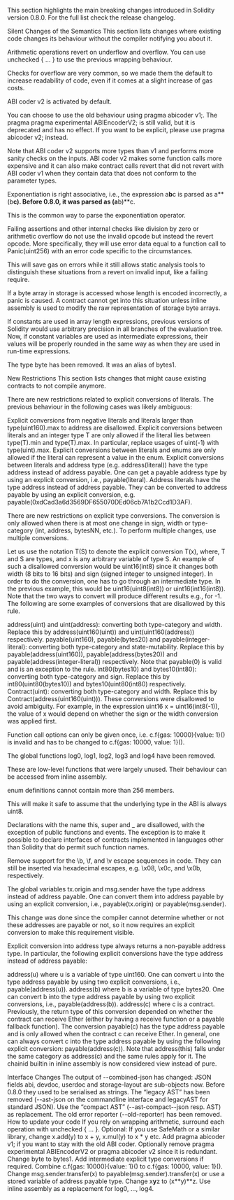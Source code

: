 This section highlights the main breaking changes introduced in Solidity version 0.8.0. For the full list check the release changelog.

Silent Changes of the Semantics
This section lists changes where existing code changes its behaviour without the compiler notifying you about it.

Arithmetic operations revert on underflow and overflow. You can use unchecked { ... } to use the previous wrapping behaviour.

Checks for overflow are very common, so we made them the default to increase readability of code, even if it comes at a slight increase of gas costs.

ABI coder v2 is activated by default.

You can choose to use the old behaviour using pragma abicoder v1;. The pragma pragma experimental ABIEncoderV2; is still valid, but it is deprecated and has no effect. If you want to be explicit, please use pragma abicoder v2; instead.

Note that ABI coder v2 supports more types than v1 and performs more sanity checks on the inputs. ABI coder v2 makes some function calls more expensive and it can also make contract calls revert that did not revert with ABI coder v1 when they contain data that does not conform to the parameter types.

Exponentiation is right associative, i.e., the expression a**b**c is parsed as a**(b**c). Before 0.8.0, it was parsed as (a**b)**c.

This is the common way to parse the exponentiation operator.

Failing assertions and other internal checks like division by zero or arithmetic overflow do not use the invalid opcode but instead the revert opcode. More specifically, they will use error data equal to a function call to Panic(uint256) with an error code specific to the circumstances.

This will save gas on errors while it still allows static analysis tools to distinguish these situations from a revert on invalid input, like a failing require.

If a byte array in storage is accessed whose length is encoded incorrectly, a panic is caused. A contract cannot get into this situation unless inline assembly is used to modify the raw representation of storage byte arrays.

If constants are used in array length expressions, previous versions of Solidity would use arbitrary precision in all branches of the evaluation tree. Now, if constant variables are used as intermediate expressions, their values will be properly rounded in the same way as when they are used in run-time expressions.

The type byte has been removed. It was an alias of bytes1.

New Restrictions
This section lists changes that might cause existing contracts to not compile anymore.

There are new restrictions related to explicit conversions of literals. The previous behaviour in the following cases was likely ambiguous:

Explicit conversions from negative literals and literals larger than type(uint160).max to address are disallowed.
Explicit conversions between literals and an integer type T are only allowed if the literal lies between type(T).min and type(T).max. In particular, replace usages of uint(-1) with type(uint).max.
Explicit conversions between literals and enums are only allowed if the literal can represent a value in the enum.
Explicit conversions between literals and address type (e.g. address(literal)) have the type address instead of address payable. One can get a payable address type by using an explicit conversion, i.e., payable(literal).
Address literals have the type address instead of address payable. They can be converted to address payable by using an explicit conversion, e.g. payable(0xdCad3a6d3569DF655070DEd06cb7A1b2Ccd1D3AF).

There are new restrictions on explicit type conversions. The conversion is only allowed when there is at most one change in sign, width or type-category (int, address, bytesNN, etc.). To perform multiple changes, use multiple conversions.

Let us use the notation T(S) to denote the explicit conversion T(x), where, T and S are types, and x is any arbitrary variable of type S. An example of such a disallowed conversion would be uint16(int8) since it changes both width (8 bits to 16 bits) and sign (signed integer to unsigned integer). In order to do the conversion, one has to go through an intermediate type. In the previous example, this would be uint16(uint8(int8)) or uint16(int16(int8)). Note that the two ways to convert will produce different results e.g., for -1. The following are some examples of conversions that are disallowed by this rule.

address(uint) and uint(address): converting both type-category and width. Replace this by address(uint160(uint)) and uint(uint160(address)) respectively.
payable(uint160), payable(bytes20) and payable(integer-literal): converting both type-category and state-mutability. Replace this by payable(address(uint160)), payable(address(bytes20)) and payable(address(integer-literal)) respectively. Note that payable(0) is valid and is an exception to the rule.
int80(bytes10) and bytes10(int80): converting both type-category and sign. Replace this by int80(uint80(bytes10)) and bytes10(uint80(int80) respectively.
Contract(uint): converting both type-category and width. Replace this by Contract(address(uint160(uint))).
These conversions were disallowed to avoid ambiguity. For example, in the expression uint16 x = uint16(int8(-1)), the value of x would depend on whether the sign or the width conversion was applied first.

Function call options can only be given once, i.e. c.f{gas: 10000}{value: 1}() is invalid and has to be changed to c.f{gas: 10000, value: 1}().

The global functions log0, log1, log2, log3 and log4 have been removed.

These are low-level functions that were largely unused. Their behaviour can be accessed from inline assembly.

enum definitions cannot contain more than 256 members.

This will make it safe to assume that the underlying type in the ABI is always uint8.

Declarations with the name this, super and _ are disallowed, with the exception of public functions and events. The exception is to make it possible to declare interfaces of contracts implemented in languages other than Solidity that do permit such function names.

Remove support for the \b, \f, and \v escape sequences in code. They can still be inserted via hexadecimal escapes, e.g. \x08, \x0c, and \x0b, respectively.

The global variables tx.origin and msg.sender have the type address instead of address payable. One can convert them into address payable by using an explicit conversion, i.e., payable(tx.origin) or payable(msg.sender).

This change was done since the compiler cannot determine whether or not these addresses are payable or not, so it now requires an explicit conversion to make this requirement visible.

Explicit conversion into address type always returns a non-payable address type. In particular, the following explicit conversions have the type address instead of address payable:

address(u) where u is a variable of type uint160. One can convert u into the type address payable by using two explicit conversions, i.e., payable(address(u)).
address(b) where b is a variable of type bytes20. One can convert b into the type address payable by using two explicit conversions, i.e., payable(address(b)).
address(c) where c is a contract. Previously, the return type of this conversion depended on whether the contract can receive Ether (either by having a receive function or a payable fallback function). The conversion payable(c) has the type address payable and is only allowed when the contract c can receive Ether. In general, one can always convert c into the type address payable by using the following explicit conversion: payable(address(c)). Note that address(this) falls under the same category as address(c) and the same rules apply for it.
The chainid builtin in inline assembly is now considered view instead of pure.

Interface Changes
The output of --combined-json has changed: JSON fields abi, devdoc, userdoc and storage-layout are sub-objects now. Before 0.8.0 they used to be serialised as strings.
The “legacy AST” has been removed (--ast-json on the commandline interface and legacyAST for standard JSON). Use the “compact AST” (--ast-compact--json resp. AST) as replacement.
The old error reporter (--old-reporter) has been removed.
How to update your code
If you rely on wrapping arithmetic, surround each operation with unchecked { ... }.
Optional: If you use SafeMath or a similar library, change x.add(y) to x + y, x.mul(y) to x * y etc.
Add pragma abicoder v1; if you want to stay with the old ABI coder.
Optionally remove pragma experimental ABIEncoderV2 or pragma abicoder v2 since it is redundant.
Change byte to bytes1.
Add intermediate explicit type conversions if required.
Combine c.f{gas: 10000}{value: 1}() to c.f{gas: 10000, value: 1}().
Change msg.sender.transfer(x) to payable(msg.sender).transfer(x) or use a stored variable of address payable type.
Change x**y**z to (x**y)**z.
Use inline assembly as a replacement for log0, …, log4.
